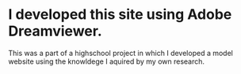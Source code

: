 # I developed this site using Adobe Dreamviewer.
This was a part of a highschool project in which I developed a model website using the knowldege I aquired by my own research.

